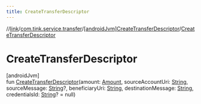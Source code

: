 ```yaml
---
title: CreateTransferDescriptor
---
```

//[link](../../../index.html)/[com.tink.service.transfer](../index.html)/[[androidJvm]CreateTransferDescriptor](index.html)/[CreateTransferDescriptor](-create-transfer-descriptor.html)



# CreateTransferDescriptor



[androidJvm]\
fun [CreateTransferDescriptor](-create-transfer-descriptor.html)(amount: [Amount](../../com.tink.model.misc/[android-jvm]-amount/index.html), sourceAccountUri: [String](https://kotlinlang.org/api/latest/jvm/stdlib/kotlin/-string/index.html), sourceMessage: [String](https://kotlinlang.org/api/latest/jvm/stdlib/kotlin/-string/index.html)?, beneficiaryUri: [String](https://kotlinlang.org/api/latest/jvm/stdlib/kotlin/-string/index.html), destinationMessage: [String](https://kotlinlang.org/api/latest/jvm/stdlib/kotlin/-string/index.html), credentialsId: [String](https://kotlinlang.org/api/latest/jvm/stdlib/kotlin/-string/index.html)? = null)




